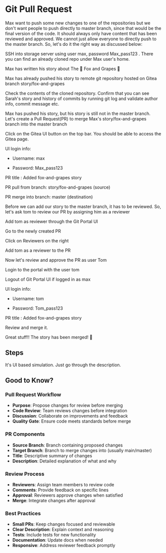 # Git Pull Request

Max want to push some new changes to one of the repositories but we don't want people to push directly to master branch, since that would be the final version of the code. It should always only have content that has been reviewed and approved. We cannot just allow everyone to directly push to the master branch. So, let's do it the right way as discussed below:

SSH into storage server using user max, password Max_pass123 . There you can find an already cloned repo under Max user's home.

Max has written his story about The 🦊 Fox and Grapes 🍇

Max has already pushed his story to remote git repository hosted on Gitea branch story/fox-and-grapes

Check the contents of the cloned repository. Confirm that you can see Sarah's story and history of commits by running git log and validate author info, commit message etc.

Max has pushed his story, but his story is still not in the master branch. Let's create a Pull Request(PR) to merge Max's story/fox-and-grapes branch into the master branch

Click on the Gitea UI button on the top bar. You should be able to access the Gitea page.

UI login info:

- Username: max

- Password: Max_pass123

PR title : Added fox-and-grapes story

PR pull from branch: story/fox-and-grapes (source)

PR merge into branch: master (destination)

Before we can add our story to the master branch, it has to be reviewed. So, let's ask tom to review our PR by assigning him as a reviewer

Add tom as reviewer through the Git Portal UI

Go to the newly created PR

Click on Reviewers on the right

Add tom as a reviewer to the PR

Now let's review and approve the PR as user Tom

Login to the portal with the user tom

Logout of Git Portal UI if logged in as max

UI login info:

- Username: tom

- Password: Tom_pass123

PR title : Added fox-and-grapes story

Review and merge it.

Great stuff!! The story has been merged! 👏

## Steps

It's UI based simulation. Just go through the description.

## Good to Know?

### Pull Request Workflow

- **Purpose**: Propose changes for review before merging
- **Code Review**: Team reviews changes before integration
- **Discussion**: Collaborate on improvements and feedback
- **Quality Gate**: Ensure code meets standards before merge

### PR Components

- **Source Branch**: Branch containing proposed changes
- **Target Branch**: Branch to merge changes into (usually main/master)
- **Title**: Descriptive summary of changes
- **Description**: Detailed explanation of what and why

### Review Process

- **Reviewers**: Assign team members to review code
- **Comments**: Provide feedback on specific lines
- **Approval**: Reviewers approve changes when satisfied
- **Merge**: Integrate changes after approval

### Best Practices

- **Small PRs**: Keep changes focused and reviewable
- **Clear Description**: Explain context and reasoning
- **Tests**: Include tests for new functionality
- **Documentation**: Update docs when needed
- **Responsive**: Address reviewer feedback promptly
